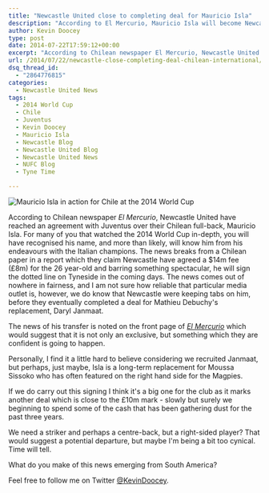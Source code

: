 ```yaml
---
title: "Newcastle United close to completing deal for Mauricio Isla"
description: "According to El Mercurio, Mauricio Isla will become Newcastle United's seventh signing of the summer for a fee in the region of £8m from Juventus."
author: Kevin Doocey
type: post
date: 2014-07-22T17:59:12+00:00
excerpt: "According to Chilean newspaper El Mercurio, Newcastle United have reached an agreement with Juventus over their Chilean full-back, Mauricio Isla. For many of you that watched the 2014 World Cup.."
url: /2014/07/22/newcastle-close-completing-deal-chilean-international/
dsq_thread_id:
  - "2864776815"
categories:
  - Newcastle United News
tags:
  - 2014 World Cup
  - Chile
  - Juventus
  - Kevin Doocey
  - Mauricio Isla
  - Newcastle Blog
  - Newcastle United Blog
  - Newcastle United News
  - NUFC Blog
  - Tyne Time

---
```

![Mauricio Isla in action for Chile at the 2014 World Cup](http://www.tynetime.com/wp-content/uploads/2014/07/Mauricio-Isla-Chile-Newcastle.jpg "Isla - Reached the Last 16 of 2014 World Cup with his nation in Brazil")

According to Chilean newspaper _El Mercurio_, Newcastle United have reached an agreement with Juventus over their Chilean full-back, Mauricio Isla. For many of you that watched the 2014 World Cup in-depth, you will have recognised his name, and more than likely, will know him from his endeavours with the Italian champions. The news breaks from a Chilean paper in a report which they claim Newcastle have agreed a $14m fee (£8m) for the 26 year-old and barring something spectacular, he will sign the dotted line on Tyneside in the coming days. The news comes out of nowhere in fairness, and I am not sure how reliable that particular media outlet is, however, we do know that Newcastle were keeping tabs on him, before they eventually completed a deal for Mathieu Debuchy's replacement, Daryl Janmaat.

The news of his transfer is noted on the front page of [_El Mercurio_](http://impresa.elmercurio.com/pages/LUNHomepage.aspx?BodyID=1&dtB=22-07-2014 "isla newcastle") which would suggest that it is not only an exclusive, but something which they are confident is going to happen.

Personally, I find it a little hard to believe considering we recruited Janmaat, but perhaps, just maybe, Isla is a long-term replacement for Moussa Sissoko who has often featured on the right hand side for the Magpies.

If we do carry out this signing I think it's a big one for the club as it marks another deal which is close to the £10m mark - slowly but surely we beginning to spend some of the cash that has been gathering dust for the past three years.

We need a striker and perhaps a centre-back, but a right-sided player? That would suggest a potential departure, but maybe I'm being a bit too cynical. Time will tell.

What do you make of this news emerging from South America?

Feel free to follow me on Twitter [@KevinDoocey](https://twitter.com/kevindoocey "doocey twitter").
